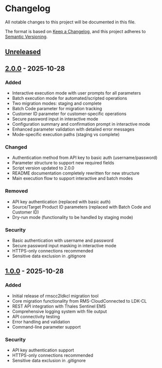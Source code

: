 # Changelog

All notable changes to this project will be documented in this file.

The format is based on [Keep a Changelog](https://keepachangelog.com/en/1.0.0/),
and this project adheres to [Semantic Versioning](https://semver.org/spec/v2.0.0.html).

## [Unreleased]

## [2.0.0] - 2025-10-28

### Added
- Interactive execution mode with user prompts for all parameters
- Batch execution mode for automated/scripted operations
- Two migration modes: staging and complete
- Batch Code parameter for migration tracking
- Customer ID parameter for customer-specific operations
- Secure password input in interactive mode
- Configuration summary and confirmation prompt in interactive mode
- Enhanced parameter validation with detailed error messages
- Mode-specific execution paths (staging vs complete)

### Changed
- Authentication method from API key to basic auth (username/password)
- Parameter structure to support new required fields
- Script version updated to 2.0.0
- README documentation completely rewritten for new structure
- Main execution flow to support interactive and batch modes

### Removed
- API key authentication (replaced with basic auth)
- Source/Target Product ID parameters (replaced with Batch Code and Customer ID)
- Dry-run mode (functionality to be handled by staging mode)

### Security
- Basic authentication with username and password
- Secure password input masking in interactive mode
- HTTPS-only connections recommended
- Sensitive data exclusion in .gitignore

## [1.0.0] - 2025-10-28

### Added
- Initial release of rmscc2ldkcl migration tool
- Core migration functionality from RMS-CloudConnected to LDK-CL
- REST API integration with Thales Sentinel EMS
- Comprehensive logging system with file output
- API connectivity testing
- Error handling and validation
- Command-line parameter support

### Security
- API key authentication support
- HTTPS-only connections recommended
- Sensitive data exclusion in .gitignore

[Unreleased]: https://github.com/nickdothutton/rmscc2ldkcl/compare/v2.0.0...HEAD
[2.0.0]: https://github.com/nickdothutton/rmscc2ldkcl/compare/v1.0.0...v2.0.0
[1.0.0]: https://github.com/nickdothutton/rmscc2ldkcl/releases/tag/v1.0.0
